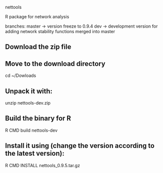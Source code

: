 nettools

R package for network analysis

branches:
master 		-> version freeze to 0.9.4
dev 		-> development version for adding network stability functions merged into master

## Download the zip file

## Move to the download directory
cd ~/Dowloads

## Unpack it with:
unzip nettools-dev.zip

## Build the binary for R
R CMD build nettools-dev

## Install it using (change the version according to the latest version):
R CMD INSTALL nettools_0.9.5.tar.gz
